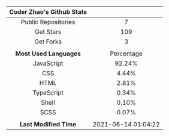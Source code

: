 | **Coder Zhao's Github Stats** | |
|:-:|:-:|
| Public Repositories | 7 |
| Get Stars | 109 |
| Get Forks | 3 |
| | |
| **Most Used Languages** | Percentage |
| JavaScript | 92.24% |
| CSS | 4.44% |
| HTML | 2.81% |
| TypeScript | 0.34% |
| Shell | 0.10% |
| SCSS | 0.07% |
| | |
| **Last Modified Time** | 2021-06-14 01:04:22 |